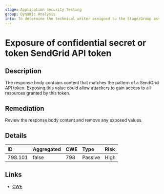 ```yaml
---
stage: Application Security Testing
group: Dynamic Analysis
info: To determine the technical writer assigned to the Stage/Group associated with this page, see https://handbook.gitlab.com/handbook/product/ux/technical-writing/#assignments
---
```


# Exposure of confidential secret or token SendGrid API token

## Description

The response body contains content that matches the pattern of a SendGrid API token.
Exposing this value could allow attackers to gain access to all resources granted by this token.

## Remediation

Review the response body content and remove any exposed values.

## Details

| ID | Aggregated | CWE | Type | Risk |
|:---|:--------|:--------|:--------|:--------|
| 798.101 | false | 798 | Passive | High |

## Links

- [CWE](https://cwe.mitre.org/data/definitions/798.html)
